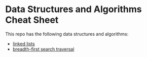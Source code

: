 # Data Structures and Algorithms Cheat Sheet
This repo has the following data structures and algorithms:
- [linked lists](linked_list.py)
- [breadth-first search traversal](breadth_first_search_traversal.py)
